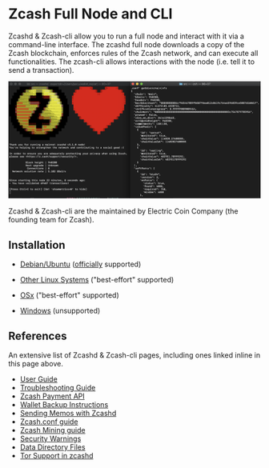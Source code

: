 # Zcash Full Node and CLI

Zcashd & Zcash-cli allow you to run a full node and interact with it via a command-line interface.  The zcashd full node downloads a copy of the Zcash blockchain,  enforces rules of the Zcash network, and can execute all functionalities. The zcash-cli allows interactions with the node (i.e. tell it to send a transaction).

![zcashdandzcashcli](./images/zcashd_and_zcashcli.png)

Zcashd & Zcash-cli are the maintained by Electric Coin Company (the founding team for Zcash).


## Installation

* [Debian/Ubuntu](Debian-Ubuntu-installation.md) ([officially](https://zcash.readthedocs.io/en/latest/rtd_pages/supported_platform_policy.html#supported-platform-policy) supported)

* [Other Linux Systems](Linux-misc-installation.md) ("best-effort" supported)

* [OSx](OSx-installation.md) ("best-effort" supported)

* [Windows](windows-installation.md) (unsupported)


<!--
## Configuration

Todo: getting set up on the zcash.conf file here. 
-->

<!--
## Use

Todo: disclaimer about syncing
Todo: link RPC: https://zcash-rpc.github.io/
Todo: initial send and receive instructions here.  
--> 

<!--
## Upgrading

Todo: instructions here.
-->

## References

An extensive list of Zcashd & Zcash-cli pages, including ones linked inline in this page above. 
* [User Guide](user_guide.html)
* [Troubleshooting Guide](troubleshooting_guide.html)
* [Zcash Payment API](payment_api.html)
* [Wallet Backup Instructions](wallet_backup.html)
* [Sending Memos with Zcashd](memos.html)
* [Zcash.conf guide](zcash_conf_guide.html)
* [Zcash Mining guide](zcash_mining_guide.html)
* [Security Warnings](security_warnings.html)
* [Data Directory Files](files.html)
* [Tor Support in zcashd](tor.html)